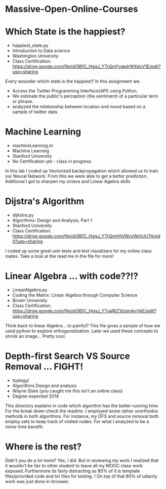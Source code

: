 Massive-Open-Online-Courses
===========================


Which State is the happiest?
==============================================================================

+ happiest_state.py
+ Introduction to Data science
+ Washington University
+ Class Certification: https://drive.google.com/file/d/0B1C_HgqJ_YTrQmYyakdrWXdvV1E/edit?usp=sharing 

Every wounder which state is the happiest? In this assignment we:

+ Access the Twitter Programming Interface(API) using Python.
+ We estimate the public's perception (the sentiment) of a particular term or phrase.
+ analyzed the relationship between location and mood based on a sample of twitter data.


Machine Learning
=============================================================================

+ machineLearning.m
+ Machine Learning
+ Stanford University
+ No Certification yet - class in progress

In this lab I coded up Vectorized backpropagation which allowed us to train
our Neural Network. From this we were able to get a better prediction. Addtional
I got to sharpen my octave and Linear Agebra skills


Dijstra's Algorithm
=============================================================================

 + dijkstra.py
 + Algorithms: Design and Analysis, Part 1
 + Stanford University
 + Class Certification: https://drive.google.com/file/d/0B1C_HgqJ_YTrQmhHVWcxWnVJUTA/edit?usp=sharing

I coded up some great unit-tests and test visualizers for my online
class mates. Take a look at the read me in the file for more!


Linear Algebra ... with code??!?
==============================================================================

+ LinearAlgebra.py
+ Coding the Matrix: Linear Algebra through Computer Science
+ Brown University
+ Class Certification: https://drive.google.com/file/d/0B1C_HgqJ_YTrajRtZ1dzemkyVkE/edit?usp=sharing

Think back to linear Algebra... to painful? This file gives a sample of
how we used python to explore orthogonalization. Later we used these concepts
to shrink an image... Pretty cool.


Depth-first Search VS Source Removal ... FIGHT!
==========================================================================

+ toplogy/
+ Algorithms Design and analysis 
+ Wayne State (you caught me this isn't an online class)
+ Degree expected 2014

This directory explains in code which algorithm has the better running time. 
For the break down check the readme. I employed 
some rather unorthodox methods in both algorithms. For instance, my DFS and
source removal both employ sets to keep track of visited nodes. For what I
analyzed to be a minor time benefit.












Where is the rest?
=====================
Didn't you do a lot more? Yes, I did. But in reviewing my work I realized
that it wouldn't be fair to other student to leave all my MOOC class work
exposed. Furthermore its fairly distracting as 80% of it is template files/provided code and
txt files for testing.
! On top of that 80% of udacity work was just done in-broswer.
